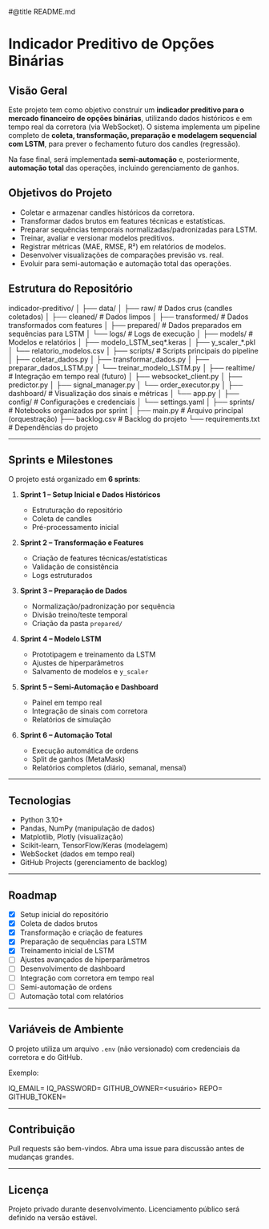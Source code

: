 #@title README.md

# Indicador Preditivo de Opções Binárias

## Visão Geral
Este projeto tem como objetivo construir um **indicador preditivo para o mercado financeiro de opções binárias**, utilizando dados históricos e em tempo real da corretora (via WebSocket).
O sistema implementa um pipeline completo de **coleta, transformação, preparação e modelagem sequencial com LSTM**, para prever o fechamento futuro dos candles (regressão).

Na fase final, será implementada **semi-automação** e, posteriormente, **automação total** das operações, incluindo gerenciamento de ganhos.


## Objetivos do Projeto
- Coletar e armazenar candles históricos da corretora.
- Transformar dados brutos em features técnicas e estatísticas.
- Preparar sequências temporais normalizadas/padronizadas para LSTM.
- Treinar, avaliar e versionar modelos preditivos.
- Registrar métricas (MAE, RMSE, R²) em relatórios de modelos.
- Desenvolver visualizações de comparações previsão vs. real.
- Evoluir para semi-automação e automação total das operações.


## Estrutura do Repositório

indicador-preditivo/
│
├── data/
│   ├── raw/                  # Dados crus (candles coletados)
│   ├── cleaned/              # Dados limpos
│   ├── transformed/          # Dados transformados com features
│   ├── prepared/             # Dados preparados em sequências para LSTM
│   └── logs/                 # Logs de execução
│
├── models/                   # Modelos e relatórios
│   ├── modelo\_LSTM\_seq\*.keras
│   ├── y\_scaler\_\*.pkl
│   └── relatorio\_modelos.csv
│
├── scripts/                  # Scripts principais do pipeline
│   ├── coletar\_dados.py
│   ├── transformar\_dados.py
│   ├── preparar\_dados\_LSTM.py
│   └── treinar\_modelo\_LSTM.py
│
├── realtime/                 # Integração em tempo real (futuro)
│   ├── websocket\_client.py
│   ├── predictor.py
│   ├── signal\_manager.py
│   └── order\_executor.py
│
├── dashboard/                # Visualização dos sinais e métricas
│   └── app.py
│
├── config/                   # Configurações e credenciais
│   └── settings.yaml
│
├── sprints/                  # Notebooks organizados por sprint
│
├── main.py                   # Arquivo principal (orquestração)
├── backlog.csv               # Backlog do projeto
└── requirements.txt          # Dependências do projeto

---

## Sprints e Milestones
O projeto está organizado em **6 sprints**:

1. **Sprint 1 – Setup Inicial e Dados Históricos**
   - Estruturação do repositório
   - Coleta de candles
   - Pré-processamento inicial

2. **Sprint 2 – Transformação e Features**
   - Criação de features técnicas/estatísticas
   - Validação de consistência
   - Logs estruturados

3. **Sprint 3 – Preparação de Dados**
   - Normalização/padronização por sequência
   - Divisão treino/teste temporal
   - Criação da pasta `prepared/`

4. **Sprint 4 – Modelo LSTM**
   - Prototipagem e treinamento da LSTM
   - Ajustes de hiperparâmetros
   - Salvamento de modelos e `y_scaler`

5. **Sprint 5 – Semi-Automação e Dashboard**
   - Painel em tempo real
   - Integração de sinais com corretora
   - Relatórios de simulação

6. **Sprint 6 – Automação Total**
   - Execução automática de ordens
   - Split de ganhos (MetaMask)
   - Relatórios completos (diário, semanal, mensal)

---

## Tecnologias
- Python 3.10+
- Pandas, NumPy (manipulação de dados)
- Matplotlib, Plotly (visualização)
- Scikit-learn, TensorFlow/Keras (modelagem)
- WebSocket (dados em tempo real)
- GitHub Projects (gerenciamento de backlog)

---

## Roadmap
- [x] Setup inicial do repositório
- [x] Coleta de dados brutos
- [x] Transformação e criação de features
- [x] Preparação de sequências para LSTM
- [x] Treinamento inicial de LSTM
- [ ] Ajustes avançados de hiperparâmetros
- [ ] Desenvolvimento de dashboard
- [ ] Integração com corretora em tempo real
- [ ] Semi-automação de ordens
- [ ] Automação total com relatórios

---

## Variáveis de Ambiente
O projeto utiliza um arquivo `.env` (não versionado) com credenciais da corretora e do GitHub.

Exemplo:

IQ\_EMAIL=<email>
IQ\_PASSWORD=<senha>
GITHUB\_OWNER=\<usuário>
REPO=<nome-repo>
GITHUB\_TOKEN=<token>

---

## Contribuição
Pull requests são bem-vindos. Abra uma issue para discussão antes de mudanças grandes.

---

## Licença
Projeto privado durante desenvolvimento. Licenciamento público será definido na versão estável.

